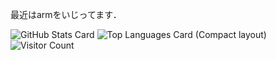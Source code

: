 最近はarmをいじってます．

![GitHub Stats Card](https://github-readme-stats.vercel.app/api?username=k-mrm&count_private=true)
![Top Languages Card (Compact layout)](https://github-readme-stats.vercel.app/api/top-langs/?username=k-mrm&layout=compact)
![Visitor Count](https://profile-counter.glitch.me/k-mrm/count.svg)
